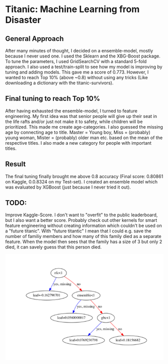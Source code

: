# Titanic: Machine Learning from Disaster
## General Approach
After many minutes of thought, I decided on a ensemble-model, mostly because I never used one. I used the Sklearn and the XBG-Boost package.
To tune the parameters, I used GridSearchCV with a standard 5-fold approach. I also used a test/train-split to see how my model is improving by tuning and adding models. This gave me a score of 0.773. However, I wanted to reach Top 10% (above ~0.8) without using any tricks (Like downloading a dictionary with the titanic-survivors).

## Final tuning to reach Top 10%
After having exhausted the ensemble-model, I turned to feature engineering. My first idea was that senior people will give up their seat in the life rafts and/or just not make it to safety, while children will be prioritized. This made me create age-categories.
I also guessed the missing age by connecting age to title. Master = Young boy, Miss = (probably) young woman, Mister = (probably) older man etc. based on the mean of the respective titles. I also made a new category for people with important titles.

## Result
The final tuning finally brought me above 0.8 accuracy (Final score: 0.80861 on Kaggle, 0.0.8324 on my Test-set). I created an ensemble model which was evaluated by XGBoost (just because I never tried it out). 

## TODO:
Improve Kaggle-Score. I don't want to "overfit" to the public leaderboard, but I also want a better score. Probably check out other kernels for smart feature engineering without creating information which couldn't be used on a "future titanic". With "future titantic" I mean that I could e.g. save the number of familiy members and how many of this family died as a separate feature. When the model then sees that the family has a size of 3 but only 2 died, it can savely guess that this person died.

![XGBoost](model_stacking.png)
